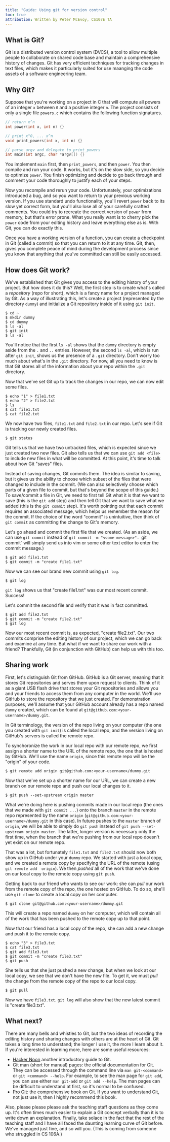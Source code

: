 ```yaml
---
title: "Guide: Using git for version control"
toc: true
attribution: Written by Peter McEvoy, CS107E TA
---
```


## What is Git? 
Git is a distributed version control system (DVCS), a tool to allow multiple
people to collaborate on shared code base and maintain a comprehensive history
of changes. Git has very efficient techniques for tracking changes in text files, which makes it particularly suited for use
maanging the code assets of a software engineering team.

## Why Git? 
Suppose that you're working on a project in C that will compute all powers of an
integer `x` between `0` and a positive integer `n`. The project consists of only
a single file `powers.c` which contains the following function signatures.

```c
// return x^n
int power(int x, int n) {}

// print x^0, ... x^n
void print_powers(int x, int n) {}

// parse argv and delegate to print_powers
int main(int argc, char *argv[]) {}
```

You implement `main` first, then `print_powers`, and then `power`. You then compile 
and run your code. It works, but it's on the slow side, so you decide to optimize 
`power`. You finish optimizing and decide to go back through and comment your code
thoroughly to justify each of your steps. 

Now you recompile and rerun your code. Unfortunately, your optimizations introduced 
a bug, and so you want to return to your previous working version. If you use standard 
undo functionality, you'll revert `power` back to its slow yet correct form, but
you'll also lose all of your carefully crafted comments. You could try to
recreate the correct version of `power` from memory, but that's error prone.
What you really want is to cherry pick the `power` code from your editing
history and leave everything else as is. With Git, you can do exactly this. 

Once you have a working version of a function, you can create a checkpoint in
Git (called a commit) so that you can return to it at any time. Git, then, gives
you complete peace of mind during the development process since you know that
anything that you've committed can still be easily accessed.

## How does Git work?
We've established that Git gives you access to the editing history of your
project. But how does it do this? Well, the first step is to create what's
called a _repository_ (repo for short), which is a fancy name for a project managed by Git. As a
way of illustrating this, let's create a project (represented by the directory
`dummy`) and initialize a Git repository inside of it using `git init`. 

```console
$ cd ~
$ mkdir dummy
$ cd dummy
$ ls -al
$ git init
$ ls -al
```

You'll notice that the first `ls -al` shows that the `dummy` directory is empty
aside from the `.` and `..` entries. However, the second `ls -al`, which is run
after `git init`, shows us the presence of a `.git` directory. Don't worry too
much about what's in the `.git` directory. For now, all you need to know is that
Git stores all of the information about your repo within the `.git` directory. 

Now that we've set Git up to track the changes in our repo, we can now edit some
files. 

```console
$ echo "1" > file1.txt
$ echo "2" > file2.txt
$ ls 
$ cat file1.txt
$ cat file2.txt
```

We now have two files, `file1.txt` and `file2.txt` in our repo. Let's see if Git
is tracking our newly created files.

```console
$ git status
```

Git tells us that we have two untracked files, which is expected since we just
created two new files. Git also tells us that we can use `git add <file>` to
include new files in what will be committed. At this point, it's time to talk
about how Git "saves" files. 

Instead of saving changes, Git commits them. The idea is similar to saving, but it
gives us the ability to choose which subset of the files that were changed to
include in the commit. (We can also selectively choose which parts of a given
file to commit, but that's beyond the scope of this guide.) To save/commit a file
in Git, we need to first tell Git what it is that we want to save (this is the 
`git add` step) and then tell Git that we want to save what we added (this is the
`git commit` step). It's worth pointing out that each commit requires an associated 
message, which helps us remember the reason for the commit. If the choice of the
word "commit" is unintuitive, then think of `git commit` as committing the
change to Git's memory.

Let's go ahead and commit the first file that we created. (As an aside, we can
use `git commit` instead of `git commit -m "<some message>". `git commit` will
simply send us into vim or some other text editor to enter the commit message.)

```console
$ git add file1.txt
$ git commit -m "create file1.txt"
```

Now we can see our brand new commit using `git log`.

```console
$ git log
```

`git log` shows us that "create file1.txt" was our most recent commit. Success! 

Let's commit the second file and verify that it was in fact committed.

```console
$ git add file2.txt
$ git commit -m "create file2.txt"
$ git log
```

Now our most recent commit is, as expected, "create file2.txt". Our two commits
comprise the editing history of our project, which we can go back and examine at
any time. But what if we want to share our work with a friend? Thankfully, Git
(in conjunction with GitHub) can help us with this too. 

## Sharing work
First, let's distinguish Git from GitHub. GitHub is a Git server, meaning that
it stores Git repositories and serves them upon request to clients. Think of it
as a giant USB flash drive that stores your Git repositories and allows you and
your friends to access them from any computer in the world. We'll use GitHub to
store the repository that we just created. For demonstration purposes, we'll
assume that your GitHub account already has a repo named `dummy` created, which
can be found at `git@github.com:<your-username>/dummy.git`.

In Git terminology, the version of the repo living on your computer (the one you 
created with `git init`) is called the local repo, and the version living on GitHub's
servers is called the remote repo.

To synchoronize the work in our local repo with our remote repo, we first
assign a shorter name to the URL of the remote repo, the one that is hosted by 
GitHub. We'll use the name `origin`, since this remote repo will be the "origin" 
of your code. 

```console
$ git remote add origin git@github.com:<your-username>/dummy.git
```

Now that we've set up a shorter name for our URL, we can create a new branch on
our remote repo and push our local changes to it.

```console
$ git push --set-upstream origin master
```

What we're doing here is pushing commits made in our local repo (the ones that we made with
`git commit ...`) onto the branch `master` in the remote repo represented by the 
name `origin` (`git@github.com:<your-username>/dummy.git` in this case). In future
pushes to the `master` branch of `origin`, we will be able to simply do `git
push` instead of `git push --set-upstream origin master`. The latter, longer
version is necessary only the first time, when the branch that we're pushing from our local repo doesn't
yet exist on our remote repo.

That was a lot, but fortunately `file1.txt` and `file2.txt` should now both show 
up in GitHub under your `dummy` repo. We started with just a local copy, and we 
created a remote copy by specifying the URL of the remote (using `git remote add 
origin`). We then _pushed_ all of the work that we've done on our local copy to 
the remote copy using `git push`. 

Getting back to our friend who wants to see our work: she can _pull_ our work
from the remote copy of the repo, the one hosted on GitHub. To do so, she'll use
`git clone` to create a local copy on her computer.

```console
$ git clone git@github.com:<your-username>/dummy.git
```

This will create a repo named `dummy` on her computer, which will contain all of
the work that has been pushed to the remote copy up to that point. 

Now that our friend has a local copy of the repo, she can add a new change and
push it to the remote copy.

```console
$ echo "3" > file3.txt
$ cat file3.txt
$ git add file3.txt
$ git commit -m "create file3.txt"
$ git push
```

She tells us that she just pushed a new change, but when we look at our local
copy, we see that we don't have the new file. To get it, we must _pull_ the
change from the remote copy of the repo to our local copy.

```console
$ git pull
```

Now we have `file3.txt`. `git log` will also show that the new latest commit is
"create file3.txt".

## What next?
There are many bells and whistles to Git, but the two ideas of recording the
editing history and sharing changes with others are at the heart of Git. Git
takes a long time to understand; the longer I use it, the more I learn about it.
If you're interested in learning more, here are some useful resources:
- [Hacker Noon](https://hackernoon.com/understanding-git-fcffd87c15a3) another
  introductory guide to Git.
- Git man (short for manual) pages: the official documentation for Git. They can be accessed
  through the command line via `man git-<command>` or `git <command> --help`.
  For example, to see the man page for `git add`, you can use either `man
  git-add` or `git add --help`. The man pages can be difficult to understand at
  first, so it's normal to be confused. 
- [Pro Git](https://git-scm.com/book/en/v2): the comprehensive book on Git. If
  you want to understand Git, not just use it, then I highly recommend this book. 

Also, please please please ask the teaching staff questions as they come up. 
It's often times much easier to explain a Git concept verbally than it is to write
down an explanation. Finally, take solace in the fact that the rest of the
teaching staff and I have all faced the daunting learning curve of Git before.
We've managed just fine, and so will you. (This is coming from someone who
struggled in CS 106A.) 
